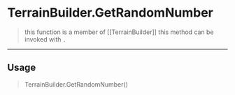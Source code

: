 # TerrainBuilder.GetRandomNumber
> this function is a member of [[TerrainBuilder]]
> this method can be invoked with `.`
-----
## Usage
> TerrainBuilder.GetRandomNumber()
